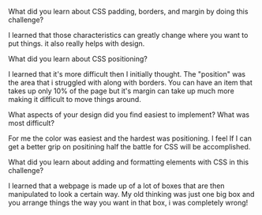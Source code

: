 What did you learn about CSS padding, borders, and margin by doing this challenge?

I learned that those characteristics can greatly change where you want to put things. it also really helps with design.

What did you learn about CSS positioning?

I learned that it's more difficult then I initially thought. The "position" was the area that i struggled with along with borders. You can have an item that takes up only 10% of the page but it's margin can take up much more making it difficult to move things around.

What aspects of your design did you find easiest to implement? What was most difficult?

For me the color was easiest and the hardest was positioning. I feel If I can get a better grip on positining half the battle for CSS will be accomplished.

What did you learn about adding and formatting elements with CSS in this challenge?

I learned that a webpage is made up of a lot of boxes that are then manipulated to look a certain way. My old thinking was just one big box and you arrange things the way you want in that box, i was completely wrong!
